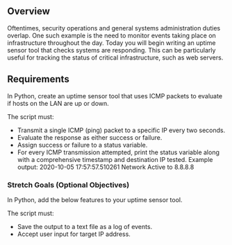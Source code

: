 ## Overview
Oftentimes, security operations and general systems administration duties overlap. One such example is the need to monitor events taking place on infrastructure throughout the day. Today you will begin writing an uptime sensor tool that checks systems are responding. This can be particularly useful for tracking the status of critical infrastructure, such as web servers.

## Requirements
In Python, create an uptime sensor tool that uses ICMP packets to evaluate if hosts on the LAN are up or down.

The script must: 

* Transmit a single ICMP (ping) packet to a specific IP every two seconds.
* Evaluate the response as either success or failure.
* Assign success or failure to a status variable.
* For every ICMP transmission attempted, print the status variable along with a comprehensive timestamp and destination IP tested.
   Example output: 2020-10-05 17:57:57.510261 Network Active to 8.8.8.8

### Stretch Goals (Optional Objectives)
In Python, add the below features to your uptime sensor tool.

The script must: 

* Save the output to a text file as a log of events.
* Accept user input for target IP address.
